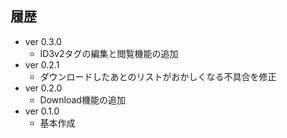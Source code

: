 ## 履歴
* ver 0.3.0
  * ID3v2タグの編集と閲覧機能の追加
* ver 0.2.1
  * ダウンロードしたあとのリストがおかしくなる不具合を修正
* ver 0.2.0
  * Download機能の追加
* ver 0.1.0
  * 基本作成
